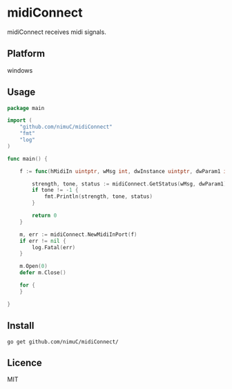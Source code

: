 midiConnect
====

midiConnect receives midi signals.

## Platform
windows

## Usage
```go
package main

import (
	"github.com/nimuC/midiConnect"
	"fmt"
	"log"
)

func main() {

	f := func(hMidiIn uintptr, wMsg int, dwInstance uintptr, dwParam1 int, dwParam2 int) uintptr {

		strength, tone, status := midiConnect.GetStatus(wMsg, dwParam1)
		if tone != -1 {
			fmt.Println(strength, tone, status)
		}

		return 0
	}

	m, err := midiConnect.NewMidiInPort(f)
	if err != nil {
		log.Fatal(err)
	}

	m.Open(0)
	defer m.Close()

	for {
	}

}
```

## Install
`go get github.com/nimuC/midiConnect/`

## Licence
MIT
